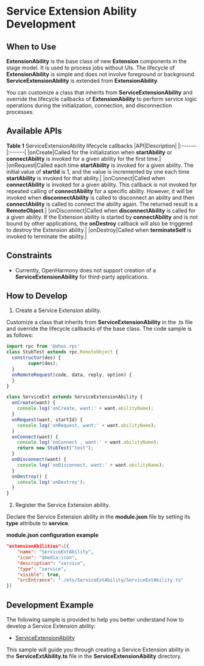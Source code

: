 # Service Extension Ability Development

## When to Use
**ExtensionAbility** is the base class of new **Extension** components in the stage model. It is used to process jobs without UIs. The lifecycle of **ExtensionAbility** is simple and does not involve foreground or background. **ServiceExtensionAbility** is extended from **ExtensionAbility**.

You can customize a class that inherits from **ServiceExtensionAbility** and override the lifecycle callbacks of **ExtensionAbility** to perform service logic operations during the initialization, connection, and disconnection processes.

## Available APIs

**Table 1** ServiceExtensionAbility lifecycle callbacks
|API|Description|
|:------|:------|
|onCreate|Called for the initialization when **startAbility** or **connectAbility** is invoked for a given ability for the first time.|
|onRequest|Called each time **startAbility** is invoked for a given ability. The initial value of **startId** is 1, and the value is incremented by one each time **startAbility** is invoked for that ability.|
|onConnect|Called when **connectAbility** is invoked for a given ability. This callback is not invoked for repeated calling of **connectAbility** for a specific ability. However, it will be invoked when **disconnectAbility** is called to disconnect an ability and then **connectAbility** is called to connect the ability again. The returned result is a **RemoteObject**.|
|onDisconnect|Called when **disconnectAbility** is called for a given ability. If the Extension ability is started by **connectAbility** and is not bound by other applications, the **onDestroy** callback will also be triggered to destroy the Extension ability.|
|onDestroy|Called when **terminateSelf** is invoked to terminate the ability.|


## Constraints

- Currently, OpenHarmony does not support creation of a **ServiceExtensionAbility** for third-party applications.


## How to Develop

1. Create a Service Extension ability.

Customize a class that inherits from **ServiceExtensionAbility** in the .ts file and override the lifecycle callbacks of the base class. The code sample is as follows:

  ```js
  import rpc from '@ohos.rpc'
  class StubTest extends rpc.RemoteObject {
    constructor(des) {
          super(des);
    }
    onRemoteRequest(code, data, reply, option) {
    }
  }

  class ServiceExt extends ServiceExtensionAbility {
    onCreate(want) {
      console.log('onCreate, want:' + want.abilityName);
    }
    onRequest(want, startId) {
      console.log('onRequest, want:' + want.abilityName);
    }
    onConnect(want) {
      console.log('onConnect , want:' + want.abilityName);
      return new StubTest("test");
    }
    onDisconnect(want) {
      console.log('onDisconnect, want:' + want.abilityName);
    }
    onDestroy() {
      console.log('onDestroy');
    }
  }
  ```


2. Register the Service Extension ability.

Declare the Service Extension ability in the **module.json** file by setting its **type** attribute to **service**.

**module.json configuration example**

```json
"extensionAbilities":[{
    "name": "ServiceExtAbility",
    "icon": "$media:icon",
    "description": "service",
    "type": "service",
    "visible": true,
    "srcEntrance": "./ets/ServiceExtAbility/ServiceExtAbility.ts"    
}]
```

## Development Example

The following sample is provided to help you better understand how to develop a Service Extension ability:

- [ServiceExtensionAbility](https://gitee.com/openharmony/app_samples/tree/master/ability/ServiceExtAbility)

This sample will guide you through creating a Service Extension ability in the **ServiceExtAbility.ts** file in the **ServiceExtensionAbility** directory.